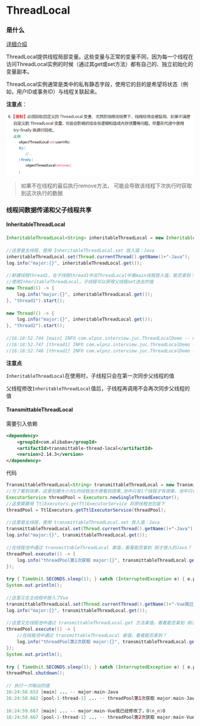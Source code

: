 # ThreadLocal
### 是什么

[详细介绍](../A7-并发编程/JUC并发编程.html#threadlocal)

ThreadLocal提供线程局部变量。这些变量与正常的变量不同，因为每一个线程在访问ThreadLocal实例的时候（通过其get或set方法）都有自己的、独立初始化的变量副本。

ThreadLocal实例通常是类中的私有静态字段，使用它的目的是希望将状态（例如，用户ID或事务ID）与线程关联起来。

**注意点**：

![image-20240912160556188](images/使用ThreadLocal/image-20240912160556188.png)

> 如果不在线程的最后执行remove方法， 可能会导致该线程下次执行时获取到这次执行的数据

### 线程间数据传递和父子线程共享

#### InheritableThreadLocal

```java
InheritableThreadLocal<String> inheritableThreadLocal = new InheritableThreadLocal();

//这里是主线程，使用 InheritableThreadLocal.set 放入值：Java
inheritableThreadLocal.set(Thread.currentThread().getName()+"-Java");
log.info("major:{}", inheritableThreadLocal.get());

//新建线程thread1，在子线程thread1中去ThreadLocal中拿main线程放入值，能否拿到？
//使用InheritableThreadLocal，子线程可以获得父线程set进去的值
new Thread(() -> {
    log.info("major:{}", inheritableThreadLocal.get());
}, "thread1").start();

new Thread(() -> {
    log.info("major:{}", inheritableThreadLocal.get());
}, "thread2").start();

//16:18:52.744 [main] INFO com.wlpnz.interview.juc.ThreadLocalDemo -- major:main-Java
//16:18:52.747 [thread1] INFO com.wlpnz.interview.juc.ThreadLocalDemo -- major:main-Java
//16:18:52.748 [thread2] INFO com.wlpnz.interview.juc.ThreadLocalDemo -- major:main-Java
```

**注意点**

`InheritableThreadLocal`在使用时，子线程只会在第一次同步父线程的值

父线程修改`InheritableThreadLocal`值后，子线程再调用不会再次同步父线程的值

#### TransmittableThreadLocal

需要引入依赖

```xml
<dependency>
    <groupId>com.alibaba</groupId>
    <artifactId>transmittable-thread-local</artifactId>
    <version>2.14.3</version>
</dependency>
```

代码

```java
TransmittableThreadLocal<String> transmittableThreadLocal = new TransmittableThreadLocal<>();
//为了看到效果，这里创建大小为1的线程池方便看到效果,池中只有1个线程才有效果，池中只有1个线程才有效果
ExecutorService threadPool = Executors.newSingleThreadExecutor();
//这里需要用 TtlExecutors.getTtlExecutorService 将原线程池包装下
threadPool = TtlExecutors.getTtlExecutorService(threadPool);

//这里是主线程，使用 transmittableThreadLocal.set 放入值：Java
transmittableThreadLocal.set(Thread.currentThread().getName()+"-Java");
log.info("major:{}", transmittableThreadLocal.get());

//在线程池中通过 transmittableThreadLocal 拿值，看看能否拿到 刚才放入的Java？
threadPool.execute(() -> {
    log.info("threadPool第1次获取 major:{}", transmittableThreadLocal.get());
});

try { TimeUnit.SECONDS.sleep(1); } catch (InterruptedException e) { e.printStackTrace(); }
System.out.println();

//这里又在主线程中放入了Vue
transmittableThreadLocal.set(Thread.currentThread().getName()+"-Vue我已经修改了，O(∩_∩)O");
log.info("major:{}", transmittableThreadLocal.get());

//这里又在线程池中通过 transmittableThreadLocal.get 方法拿值，看看能否拿到 刚才放入的Vue？
threadPool.execute(() -> {
    //在线程池中通过 transmittableThreadLocal 拿值，看看能否拿到？
    log.info("threadPool第2次获取 major:{}", transmittableThreadLocal.get());
});
System.out.println();

try { TimeUnit.SECONDS.sleep(1); } catch (InterruptedException e) { e.printStackTrace(); }
threadPool.shutdown();

// 执行一次输出的值
16:24:58.653 [main] ... -- major:main-Java
16:24:58.662 [pool-1-thread-1] ... -- threadPool第1次获取 major:main-Java

16:24:59.667 [main] ... -- major:main-Vue我已经修改了，O(∩_∩)O
16:24:59.667 [pool-1-thread-1] ... -- threadPool第2次获取 major:main-Vue我已经修改了，O(∩_∩)O
```

